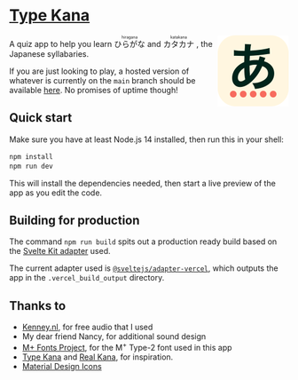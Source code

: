 # [Type Kana](https://type-kana.furudean.com/)

<img src="assets/logo.svg" 
  width="128" 
  height="128" 
  align="right" 
  alt="Type Kana logo" />

A quiz app to help you learn
<ruby>
ひらがな<rp>(</rp><rt>hiragana</rt><rp>)</rp>
</ruby>
and
<ruby>
カタカナ<rp>(</rp><rt>katakana</rt><rp>)</rp>
</ruby>, the Japanese syllabaries.

If you are just looking to play, a hosted version of whatever is currently on the `main` branch should be available [here](https://type-kana.furudean.com/). No promises of uptime though!

## Quick start

Make sure you have at least Node.js 14 installed, then run this in your shell:

```bash
npm install
npm run dev
```

This will install the dependencies needed, then start a live preview of the app as you edit the code.

## Building for production

The command `npm run build` spits out a production ready build based on the [Svelte Kit adapter](https://kit.svelte.dev/docs#adapters) used.

The current adapter used is [`@sveltejs/adapter-vercel`](https://github.com/sveltejs/kit/tree/master/packages/adapter-vercel), which outputs the app in the `.vercel_build_output` directory.

## Thanks to

- [Kenney.nl](https://www.kenney.nl/), for free audio that I used
- My dear friend Nancy, for additional sound design
- [M+ Fonts Project](https://mplus-fonts.osdn.jp/), for the M<sup>+</sup> Type-2 font used in this app
- [Type Kana](https://lab.fleon.org/type-kana/) and [Real Kana](https://realkana.com/), for inspiration.
- [Material Design Icons](https://github.com/Templarian/MaterialDesign)
